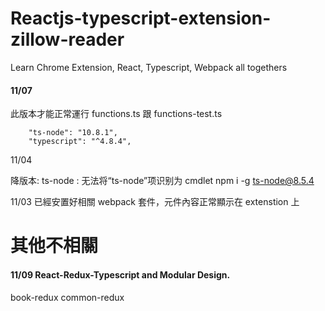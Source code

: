 # Reactjs-typescript-extension-zillow-reader

Learn Chrome Extension, React, Typescript, Webpack all togethers

#### 11/07

此版本才能正常運行 functions.ts 跟 functions-test.ts

```
    "ts-node": "10.8.1",
    "typescript": "^4.8.4",
```

11/04

降版本:
ts-node : 无法将“ts-node”项识别为 cmdlet
npm i -g ts-node@8.5.4

11/03
已經安置好相關 webpack 套件，元件內容正常顯示在 extenstion 上

# 其他不相關

#### 11/09 React-Redux-Typescript and Modular Design.

book-redux
common-redux
